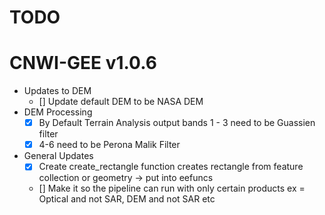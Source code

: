 # TODO

# CNWI-GEE v1.0.6
- Updates to DEM
  - [] Update default DEM to be NASA DEM
- DEM Processing
  - [x] By Default Terrain Analysis output bands 1 - 3 need to be Guassien filter
  - [x] 4-6 need to be Perona Malik Filter
- General Updates
  - [x] Create create_rectangle function creates rectangle from feature collection or geometry -> put into eefuncs 
  - [] Make it so the pipeline can run with only certain products ex = Optical and not SAR, DEM and not SAR etc 
